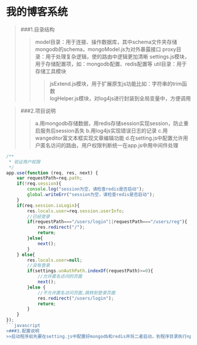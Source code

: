 # 我的博客系统
>###1.目录结构
>>model目录：用于连接、操作数据库，其中schema文件夹存储mongodb的schema，mongoModel.js为对外暴露接口
>>proxy目录：用于处理复杂逻辑，使的路由中逻辑更加清晰
>>settings.js模块，用于存储配置项，如：mongodb配置、redis配置等
>>util目录：用于存储工具模块
>>>jsExtend.js模块，用于扩展原生js功能比如：字符串的trim函数<br />
>>>logHelper.js模块，对log4js进行封装到全局变量中，方便调用

>###2.项目说明
>>a.用mongodb存储数据，用redis存储session实现session，防止重启服务后session丢失
>>b.用log4js实现错误日志的记录
>>c.用wangeditor富文本框实现文章编辑功能
>>d.在setting.js中配置允许用户匿名访问的路由，用户权限判断统一在app.js中用中间件处理
```javascript
/**
 * 验证用户权限
 */
app.use(function (req, res, next) {
    var requestPath=req.path;
    if(!req.session){
        console.log("session为空，请检查redis是否启动");
        global.writeErr("session为空，请检查redis是否启动");
    }
    if(req.session.isLogin){
        res.locals.user=req.session.userInfo;
        //已经登录
        if(requestPath==="/users/login"||requestPath==="/users/reg"){
            res.redirect("/");
            return;
        }else{
            next();
        }
    } else{
        res.locals.user=null;
        //没有登录
        if(settings.unAuthPath.indexOf(requestPath)>=0){
            //允许匿名访问的页面
            next();
        }else {
            //不允许匿名访问页面,跳转到登录页面
            res.redirect("/users/login");
            return;
        }
    }
});
```javascript
>###3.配置说明
>>启动程序前先要在setting.js中配置好mongodb和redis并将二者启动，到程序目录执行npm install命令安装依赖包后即可启动bin/www，端口为3000
